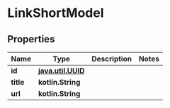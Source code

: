 
# LinkShortModel

## Properties
| Name | Type | Description | Notes |
| ------------ | ------------- | ------------- | ------------- |
| **id** | [**java.util.UUID**](java.util.UUID.md) |  |  |
| **title** | **kotlin.String** |  |  |
| **url** | **kotlin.String** |  |  |



